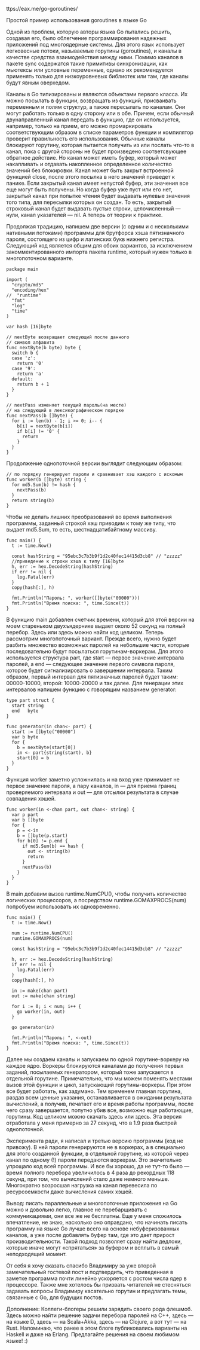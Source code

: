

ttps://eax.me/go-goroutines/


Простой пример использования goroutines в языке Go

Одной из проблем, которую авторы языка Go пытались решить, создавая его, было облегчение программирования надежных приложений под многоядерные системы. Для этого язык использует легковесные потоки, называемые горутины (goroutines), и каналы в качестве средства взаимодействия между ними. Помимо каналов в пакете sync содержатся такие примитивы синхронизации, как мьютексы или условные переменные, однако их рекомендуется применять только для низкоуровневых библиотек или там, где каналы будут явным оверхедом.

Каналы в Go типизированы и являются объектами первого класса. Их можно посылать в функции, возвращать из функций, присваивать переменным и полям структур, а также пересылать по каналам. Они могут работать только в одну сторону или в обе. Причем, если обычный двунаправленный канал передать в функцию, где он используется, например, только на прием, его можно промаркировать соответствующим образом в списке параметров функции и компилятор проверит правильность его использования. Обычные каналы блокируют горутину, которая пытается получить из или послать что-то в канал, пока с другой стороны не будет произведено соответсвующее обратное действие. Но канал может иметь буфер, который может накапливать и отдавать накопленное определенное количество значений без блокировки. Канал может быть закрыт встроенной функцией close, после этого посылка в него значений приведет к панике. Если закрытый канал имеет непустой буфер, эти значения все еще могут быть получены. Но когда буфер уже пуст или его нет, закрытый канал при попытке чтения будет выдавать нулевые значения того типа, для пересылки которых он создан. То есть, закрытый строковый канал будет выдавать пустые строки, целочисленный — нули, канал указателей — nil. А теперь от теории к практике.

Продолжая традицию, напишем две версии (с одним и с несколькими нативными потоками) программы для брутфорса хэша пятизначного пароля, состоящего из цифр и латинских букв нижнего регистра. Следующий код является общим для обоих вариантов, за исключением закомментированного импорта пакета runtime, который нужен только в многопоточном варианте.

```golang
package main

import (
  "crypto/md5"
  "encoding/hex"
//  "runtime" 
  "fmt"
  "log"
  "time"
)

var hash [16]byte 

// nextByte возвращает следующий после данного 
// символ алфавита
func nextByte(b byte) byte {
  switch b {
  case 'z':
    return '0'
  case '9':
    return 'a'
  default:
    return b + 1
  }
}

// nextPass изменяет текущий пароль(на месте) 
// на следующий в лексикографическом порядке
func nextPass(b []byte) {
  for i := len(b) - 1; i >= 0; i-- {
    b[i] = nextByte(b[i])
    if b[i] != '0' {
      return
    }
  }
}
```

Продолжение однопоточной версии выглядит следующим образом:

```golang
// по порядку генерирует пароли и сравнивает хэш каждого с искомым
func worker(b []byte) string {
  for md5.Sum(b) != hash {
    nextPass(b)
  }
  return string(b)
}
```

Чтобы не делать лишних преобразований во время выполнения программы, заданный строкой хэш приводим к тому же типу, что выдает md5.Sum, то есть, шестнадцатибайтному массиву.

```golang
func main() {
  t := time.Now()

  const hashString = "95ebc3c7b3b9f1d2c40fec14415d3cb8" // "zzzzz"
  //приведение к строки хэша к типу [16]byte
  h, err := hex.DecodeString(hashString)
  if err != nil {
    log.Fatal(err)
  }
  copy(hash[:], h)

  fmt.Println("Пароль: ", worker([]byte("00000")))
  fmt.Println("Время поиска: ", time.Since(t))
}
```

В функцию main добавлен счетчик времени, который для этой версии на моем стареньком двухъядернике выдает около 52 секунд на полный перебор. Здесь или здесь можно найти код целиком.
Теперь рассмотрим многопоточный вариант. Прежде всего, нужно будет разбить множество возможных паролей на небольшие части, которые последовательно будут посылаться горутинам-воркерам. Для этого используется структура part, где start — первое значение интервала паролей, а end — следующее значение первого символа пароля, которое будет сигнализировать о завершении интервала. Таким образом, первый интервал для пятизначных паролей будет таким: 00000-10000, второй: 10000-20000 и так далее. Для генерации этих интервалов напишем функцию с говорящим названием generator:

```golang
type part struct {
  start string
  end   byte
}

func generator(in chan<- part) {
  start := []byte("00000")
  var b byte
  for {
    b = nextByte(start[0])
    in <- part{string(start), b}
    start[0] = b
  }  
}
```

Функция worker заметно усложнилась и на вход уже принимает не первое значение пароля, а пару каналов, in — для приема границ проверяемого интервала и out — для отсылки результата в случае совпадения хэшей.

```golang
func worker(in <-chan part, out chan<- string) {
  var p part
  var b []byte
  for {
    p = <-in
    b = []byte(p.start)
    for b[0] != p.end {
      if md5.Sum(b) == hash {
        out <- string(b)
        return
      }
      nextPass(b)
    }
  }
}
```

В main добавим вызов runtime.NumCPU(), чтобы получить количество логических процессоров, а посредством runtime.GOMAXPROCS(num) попробуем использовать их одновременно.

```golang
func main() {
  t := time.Now()

  num := runtime.NumCPU()
  runtime.GOMAXPROCS(num)

  const hashString = "95ebc3c7b3b9f1d2c40fec14415d3cb8" // "zzzzz"

  h, err := hex.DecodeString(hashString)
  if err != nil {
    log.Fatal(err)
  }
  copy(hash[:], h)

  in := make(chan part)
  out := make(chan string)

  for i := 0; i < num; i++ {
    go worker(in, out)
  }

  go generator(in)

  fmt.Println("Пароль: ", <-out)
  fmt.Println("Время поиска: ", time.Since(t))
}
```

Далее мы создаем каналы и запускаем по одной горутине-воркеру на каждое ядро. Воркеры блокируются каналами до получения первых заданий, посылаемых генератором, который тоже запускается в отдельной горутине. Примечательно, что мы можем поменять местами вызов этой функции и цикл, запускающий горутины-воркеры. При этом все будет работать, как задумано. Тем временем главная горутина, раздав всем ценные указания, останавливается в ожидании результата вычислений, а получив, печатает его и время работы программы, после чего сразу завершается, попутно убив все, возможно еще работающие, горутины. Код целиком можно скачать здесь или здесь. Эта версия отработала у меня примерно за 27 секунд, что в 1.9 раза быстрей однопоточной.

Эксперимента ради, я написал и третью версию программы (код не привожу). В ней пароли генерируются не в воркерах, а в специально для этого созданной функции, в отдельной горутине, из которой через канал по одному (!) пароли передаются воркерам. Это значительно упрощало код всей программы. И все бы хорошо, да не тут-то было — время полного перебора увеличилось в 4 раза до рекордных 118 секунд, при том, что вычислений стало даже немного меньше. Многократно возросшая нагрузка на канал перевесила по ресурсоемкости даже вычисления самих хэшей.

Вывод: писать параллельные и многопоточные приложения на Go можно и довольно легко, главное не перебарщивать с коммуникациями, они все же не бесплатны. Еще у меня сложилось впечатление, не знаю, насколько оно оправдано, что начинать писать программу на языке Go лучше всего на основе небуферизованных каналов, а уже после добавлять буфер там, где это дает прирост производительности. Такой подход позволяет сразу найти дедлоки, которые иначе могут «спрятаться» за буфером и всплыть в самый неподходящий момент.

От себя я хочу сказать спасибо Владимиру за уже второй замечательный гостевой пост и подтвердить, что приведенная в заметке программа почти линейно ускоряется с ростом числа ядер в процессоре. Также мне хотелось бы призвать читателей не стесняться задавать вопросы Владимиру касательно горутин и предлагать темы, связанные с Go, для будущих постов.

Дополнение: Коллеги-блогеры решили зарядить своего рода флешмоб. Здесь можно найти решение задачи перебора паролей на C++, здесь — на языке D, здесь — на Scala+Akka, здесь — на Clojure, а вот тут — на Rust. Напоминаю, что ранее в этом блоге публиковались варианты на Haskell и даже на Erlang. Предлагайте решения на своем любимом языке! :)
